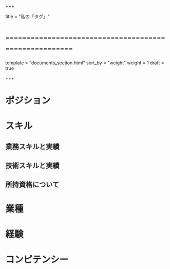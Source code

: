 +++

title = "私の「タグ」"

# ------------------------------------------------------

template = "documents_section.html"
sort_by = "weight"
weight = 1
draft = true

+++

# ポジション

# スキル

## 業務スキルと実績

## 技術スキルと実績

## 所持資格について

# 業種

# 経験

# コンピテンシー
